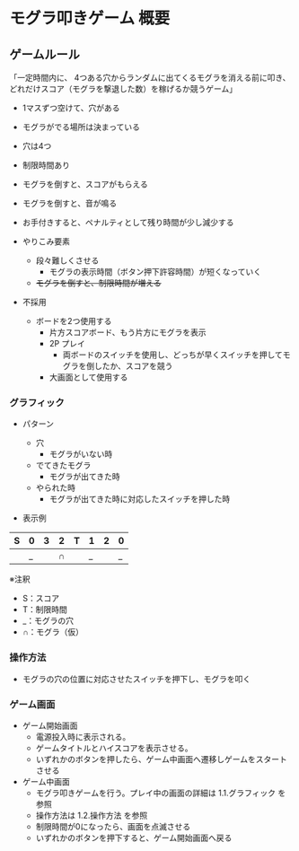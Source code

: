# モグラ叩きゲーム 概要

## ゲームルール

「一定時間内に、
4つある穴からランダムに出てくるモグラを消える前に叩き、
どれだけスコア（モグラを撃退した数）を稼げるか競うゲーム」

- 1マスずつ空けて、穴がある
- モグラがでる場所は決まっている
- 穴は4つ
- 制限時間あり
- モグラを倒すと、スコアがもらえる
- モグラを倒すと、音が鳴る
- お手付きすると、ペナルティとして残り時間が少し減少する

- やりこみ要素
  - 段々難しくさせる
    - モグラの表示時間（ボタン押下許容時間）が短くなっていく
  - ~~モグラを倒すと、制限時間が増える~~

- 不採用
  - ボードを2つ使用する
    - 片方スコアボード、もう片方にモグラを表示
    - 2P プレイ
      - 両ボードのスイッチを使用し、どっちが早くスイッチを押してモグラを倒したか、スコアを競う
    - 大画面として使用する

### グラフィック

- パターン
  - 穴
    - モグラがいない時
  - でてきたモグラ
    - モグラが出てきた時
  - やられた時
    - モグラが出てきた時に対応したスイッチを押した時

- 表示例

| S   | 0   | 3   | 2   | T   | 1   | 2   | 0   |
| --- | --- | --- | --- | --- | --- | --- | --- |
|     | _   |     | ∩   |     | _   |     | _   |

※注釈
- S：スコア
- T：制限時間
- _：モグラの穴
- ∩：モグラ（仮）

### 操作方法

- モグラの穴の位置に対応させたスイッチを押下し、モグラを叩く

### ゲーム画面

- ゲーム開始画面
  - 電源投入時に表示される。
  - ゲームタイトルとハイスコアを表示させる。
  - いずれかのボタンを押したら、ゲーム中画面へ遷移しゲームをスタートさせる
- ゲーム中画面
  - モグラ叩きゲームを行う。プレイ中の画面の詳細は 1.1.グラフィック を参照
  - 操作方法は 1.2.操作方法 を参照
  - 制限時間が0になったら、画面を点滅させる
  - いずれかのボタンを押下すると、ゲーム開始画面へ戻る

